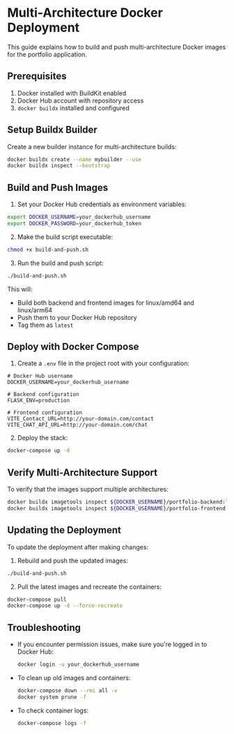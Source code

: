 # Multi-Architecture Docker Deployment

This guide explains how to build and push multi-architecture Docker images for the portfolio application.

## Prerequisites

1. Docker installed with BuildKit enabled
2. Docker Hub account with repository access
3. `docker buildx` installed and configured

## Setup Buildx Builder

Create a new builder instance for multi-architecture builds:

```bash
docker buildx create --name mybuilder --use
docker buildx inspect --bootstrap
```

## Build and Push Images

1. Set your Docker Hub credentials as environment variables:

```bash
export DOCKER_USERNAME=your_dockerhub_username
export DOCKER_PASSWORD=your_dockerhub_token
```

2. Make the build script executable:

```bash
chmod +x build-and-push.sh
```

3. Run the build and push script:

```bash
./build-and-push.sh
```

This will:
- Build both backend and frontend images for linux/amd64 and linux/arm64
- Push them to your Docker Hub repository
- Tag them as `latest`

## Deploy with Docker Compose

1. Create a `.env` file in the project root with your configuration:

```env
# Docker Hub username
DOCKER_USERNAME=your_dockerhub_username

# Backend configuration
FLASK_ENV=production

# Frontend configuration
VITE_Contact_URL=http://your-domain.com/contact
VITE_CHAT_API_URL=http://your-domain.com/chat
```

2. Deploy the stack:

```bash
docker-compose up -d
```

## Verify Multi-Architecture Support

To verify that the images support multiple architectures:

```bash
docker buildx imagetools inspect ${DOCKER_USERNAME}/portfolio-backend:latest
docker buildx imagetools inspect ${DOCKER_USERNAME}/portfolio-frontend:latest
```

## Updating the Deployment

To update the deployment after making changes:

1. Rebuild and push the updated images:

```bash
./build-and-push.sh
```

2. Pull the latest images and recreate the containers:

```bash
docker-compose pull
docker-compose up -d --force-recreate
```

## Troubleshooting

- If you encounter permission issues, make sure you're logged in to Docker Hub:
  ```bash
  docker login -u your_dockerhub_username
  ```

- To clean up old images and containers:
  ```bash
  docker-compose down --rmi all -v
  docker system prune -f
  ```

- To check container logs:
  ```bash
  docker-compose logs -f
  ```
